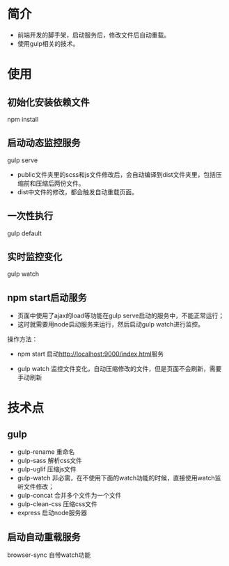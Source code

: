 # 简介

- 前端开发的脚手架，启动服务后，修改文件后自动重载。
- 使用gulp相关的技术。

# 使用

## 初始化安装依赖文件

npm install

## 启动动态监控服务

gulp serve

- public文件夹里的scss和js文件修改后，会自动编译到dist文件夹里，包括压缩前和压缩后两份文件。
- dist中文件的修改，都会触发自动重载页面。

## 一次性执行

gulp default

## 实时监控变化

gulp watch

## npm start启动服务

- 页面中使用了ajax的load等功能在gulp serve启动的服务中，不能正常运行；
- 这时就需要用node启动服务来运行，然后启动gulp watch进行监控。

操作方法：

- npm start 启动<http://localhost:9000/index.html>服务

- gulp watch 监控文件变化，自动压缩修改的文件，但是页面不会刷新，需要手动刷新

# 技术点

## gulp

- gulp-rename 重命名
- gulp-sass 解析css文件
- gulp-uglif 压缩js文件
- gulp-watch 非必需，在不使用下面的watch功能的时候，直接使用watch监听文件修改；
- gulp-concat 合并多个文件为一个文件
- gulp-clean-css 压缩css文件
- express 启动node服务器

## 启动自动重载服务

browser-sync 自带watch功能
